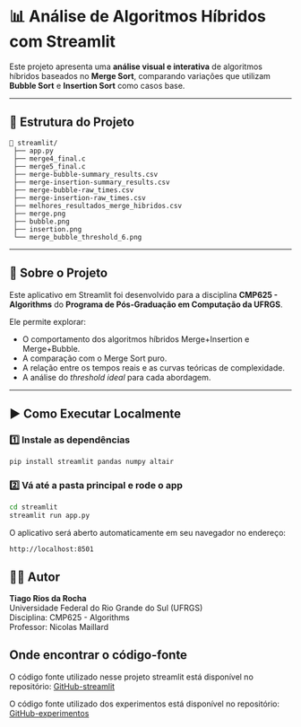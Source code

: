 # 📊 Análise de Algoritmos Híbridos com Streamlit

Este projeto apresenta uma **análise visual e interativa** de algoritmos híbridos baseados no **Merge Sort**, comparando variações que utilizam **Bubble Sort** e **Insertion Sort** como casos base.

---

## 🚀 Estrutura do Projeto

```
📁 streamlit/
 ├── app.py
 ├── merge4_final.c
 ├── merge5_final.c
 ├── merge-bubble-summary_results.csv
 ├── merge-insertion-summary_results.csv
 ├── merge-bubble-raw_times.csv
 ├── merge-insertion-raw_times.csv
 ├── melhores_resultados_merge_hibridos.csv
 ├── merge.png
 ├── bubble.png
 ├── insertion.png
 └── merge_bubble_threshold_6.png
```

---

## 🧠 Sobre o Projeto

Este aplicativo em Streamlit foi desenvolvido para a disciplina **CMP625 - Algorithms** do **Programa de Pós-Graduação em Computação da UFRGS**.

Ele permite explorar:

- O comportamento dos algoritmos híbridos Merge+Insertion e Merge+Bubble.
- A comparação com o Merge Sort puro.
- A relação entre os tempos reais e as curvas teóricas de complexidade.
- A análise do *threshold ideal* para cada abordagem.

---

## ▶️ Como Executar Localmente

### 1️⃣ Instale as dependências
```bash
pip install streamlit pandas numpy altair
```

### 2️⃣ Vá até a pasta principal e rode o app
```bash
cd streamlit
streamlit run app.py
```

O aplicativo será aberto automaticamente em seu navegador no endereço:
```
http://localhost:8501
```

## 👨‍💻 Autor

**Tiago Rios da Rocha**  
Universidade Federal do Rio Grande do Sul (UFRGS)  
Disciplina: CMP625 - Algorithms  
Professor: Nicolas Maillard

## Onde encontrar o código-fonte
O código fonte utilizado nesse projeto streamlit está disponível no repositório: [GitHub-streamlit](https://github.com/tiagoriosrocha/streamlit-mergesort)

O código fonte utilizado dos experimentos está disponível no repositório: [GitHub-experimentos](https://github.com/tiagoriosrocha/mergesort)

